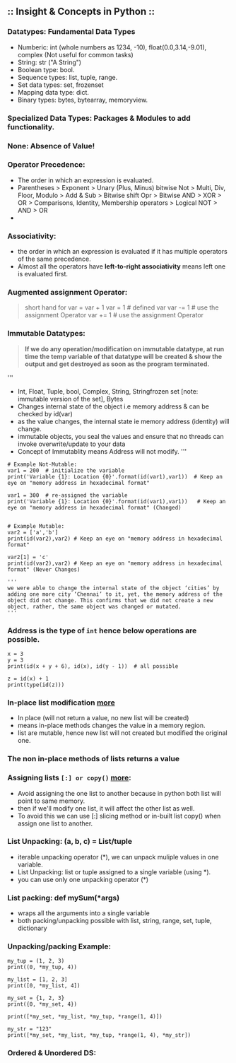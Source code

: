 ## :: Insight & Concepts in Python ::

### Datatypes: Fundamental Data Types

- Numberic:
  int (whole numbers as 1234, -10), float(0.0,3.14,-9.01), complex (Not useful for common tasks)
- String: str ("A String")
- Boolean type: bool.
- Sequence types: list, tuple, range.
- Set data types: set, frozenset
- Mapping data type: dict.
- Binary types: bytes, bytearray, memoryview.


### Specialized Data Types: Packages & Modules to add functionality.

### None:  Absence of Value!

### Operator Precedence:
- The order in which an expression is evaluated.
- Parentheses > Exponent > Unary (Plus, Minus) bitwise Not > Multi, Div, Floor, Modulo > Add & Sub > Bitwise shift Opr > Bitwise AND > XOR > OR > Comparisons, Identity, Membership operators > Logical NOT > AND > OR
- 

### Associativity: 
- the order in which an expression is evaluated if it has multiple operators of the same precedence.
- Almost all the operators have **left-to-right associativity** means left one is evaluated first.
   

### Augmented assignment Operator:
> short hand for var = var + 1
> var = 1 # defined var
> var -= 1 # use the assignment Operator
> var += 1 # use the assignment Operator


### Immutable Datatypes:
>
> **If we do any operation/modification on immutable datatype, at run time the temp variable of that datatype will be created & show the output and get destroyed as soon as the program terminated.**
>

'''
- Int, Float, Tuple, bool, Complex, String, Stringfrozen set [note: immutable version of the set], Bytes
- Changes internal state of the object i.e memory address & can be checked by id(var)
- as the value changes, the internal state ie memory address (identity) will change.
- immutable objects, you seal the values and ensure that no threads can invoke overwrite/update to your data
- Concept of Immutablity means Address will not modify.
'''
```
# Example Not-Mutable:
var1 = 200  # initialize the variable
print('Variable {1}: Location {0}'.format(id(var1),var1))  # Keep an eye on "memory address in hexadecimal format" 

var1 = 300  # re-assigned the variable
print('Variable {1}: Location {0}'.format(id(var1),var1))   # Keep an eye on "memory address in hexadecimal format" (Changed)


# Example Mutable:
var2 = ['a','b']
print(id(var2),var2) # Keep an eye on "memory address in hexadecimal format"

var2[1] = 'c'
print(id(var2),var2) # Keep an eye on "memory address in hexadecimal format" (Never Changes)

'''
we were able to change the internal state of the object ‘cities’ by adding one more city ‘Chennai’ to it, yet, the memory address of the object did not change. This confirms that we did not create a new object, rather, the same object was changed or mutated.
'''
```

### Address is the type of `int` hence below operations are possible.
```
x = 3
y = 3
print(id(x + y + 6), id(x), id(y - 1))  # all possible

z = id(x) + 1
print(type(id(z)))
```

### In-place list modification [more](https://github.com/cyberqurious/PyberSec/blob/main/ConceptCode002/DS_List&Ops005.py)
- In place (will not return a value, no new list will be created)
- means in-place methods changes the value in a memory region.
- list are mutable, hence new list will not created but modified the original one.

### The non in-place methods of lists returns a value

### Assigning lists `[:] or copy()` [more](https://github.com/cyberqurious/PyberSec/blob/main/ConceptCode002/DS_List&Ops005.py):
- Avoid assigning the one list to another because in python both list will point to same memory.
- then if we'll modify one list, it will affect the other list as well.
- To avoid this we can use [:] slicing method or in-built list copy() when assign one list to another.

### List Unpacking: (a, b, c) = List/tuple
- iterable unpacking operator (*), we can unpack muliple values in one variable.
- List Unpacking: list or tuple assigned to a single variable (using *).
- you can use only one unpacking operator (*)

  
### List packing: def mySum(*args)
-  wraps all the arguments into a single variable
-  both packing/unpacking possible with list, string, range, set, tuple, dictionary

### Unpacking/packing Example:
```
my_tup = (1, 2, 3)  
print((0, *my_tup, 4))  

my_list = [1, 2, 3]  
print([0, *my_list, 4])  

my_set = {1, 2, 3}  
print({0, *my_set, 4})  

print([*my_set, *my_list, *my_tup, *range(1, 4)])  

my_str = "123"  
print([*my_set, *my_list, *my_tup, *range(1, 4), *my_str])
```
### Ordered & Unordered DS:















[^1]:Bytecode is computer object code that an interpreter converts into binary machine code so it can be read by a computer's hardware processor. The interpreter is typically implemented as a virtual machine (VM) that translates the bytecode for the target platform.
